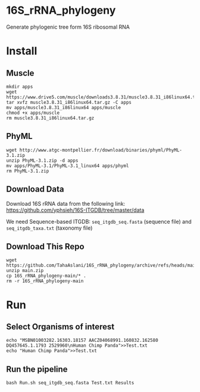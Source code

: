 # 16S_rRNA_phylogeny
Generate phylogenic tree form 16S ribosomal RNA

# Install

## Muscle
```
mkdir apps
wget https://www.drive5.com/muscle/downloads3.8.31/muscle3.8.31_i86linux64.tar.gz
tar xvfz muscle3.8.31_i86linux64.tar.gz -C apps
mv apps/muscle3.8.31_i86linux64 apps/muscle
chmod +x apps/muscle
rm muscle3.8.31_i86linux64.tar.gz
```

## PhyML
```
wget http://www.atgc-montpellier.fr/download/binaries/phyml/PhyML-3.1.zip
unzip PhyML-3.1.zip -d apps
mv apps/PhyML-3.1/PhyML-3.1_linux64 apps/phyml
rm PhyML-3.1.zip
```

## Download Data
Download 16S rRNA data from the following link:
https://github.com/yphsieh/16S-ITGDB/tree/master/data

We need Sequence-based ITGDB: ```seq_itgdb_seq.fasta``` (sequence file) and ```seq_itgdb_taxa.txt``` (taxonomy file)

## Download This Repo
```
wget https://github.com/TahaAslani/16S_rRNA_phylogeny/archive/refs/heads/main.zip
unzip main.zip
cp 16S_rRNA_phylogeny-main/* .
rm -r 16S_rRNA_phylogeny-main
```

# Run

## Select Organisms of interest
```
echo "MSBN01003282.16303.18157 AACZ04068991.160832.162580 DQ457645.1.1793 2529960\nHuman Chimp Panda">>Test.txt
echo "Human Chimp Panda">>Test.txt
```

## Run the pipeline
```
bash Run.sh seq_itgdb_seq.fasta Test.txt Results
```
